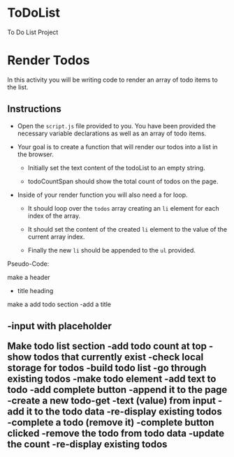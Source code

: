 # ToDoList
To Do List Project

# Render Todos

In this activity you will be writing code to render an array of todo items to the list.

## Instructions

* Open the `script.js` file provided to you. You have been provided the necessary variable declarations as well as an array of todo items.

* Your goal is to create a function that will render our todos into a list in the browser.

  * Initially set the text content of the todoList to an empty string.
  
  * todoCountSpan should show the total count of todos on the page.
  
* Inside of your render function you will also need a for loop.

  * It should loop over the `todos` array creating an `li` element for each index of the array.
  
  * It should set the content of the created `li` element to the value of the current array index.
  
  * Finally the new `li` should be appended to the `ul` provided.


Pseudo-Code:

make a header
 - title heading
 
 make a add todo section
  -add a title <h2>
  -input with placeholder
  
Make todo list section
  -add todo count at top
  -show todos that currently exist
  -check local storage for todos
  -build todo list
  -go through existing todos
  -make todo element
  -add text to todo
  -add complete button
  -append it to the page
  -create a new todo-get
    -text (value) from input
    -add it to the todo data
    -re-display existing todos
  -complete a todo (remove it)
    -complete button clicked
    -remove the todo from todo data
    -update the count
    -re-display existing todos
